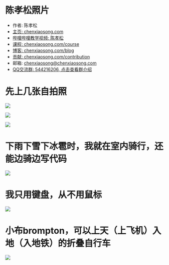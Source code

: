 <!-- sign begin -->
# 陈孝松照片

- 作者: 陈孝松
- [主页: chenxiaosong.com](https://chenxiaosong.com/)
- [哔哩哔哩教学视频: 陈孝松](https://chenxiaosong.com/video.html)
- [课程: chenxiaosong.com/course](https://chenxiaosong.com/course.html)
- [博客: chenxiaosong.com/blog](https://chenxiaosong.com/blog.html)
- [贡献: chenxiaosong.com/contribution](https://chenxiaosong.com/contribution.html)
- 邮箱: <chenxiaosong@chenxiaosong.com>
- [QQ交流群: 544216206, 点击查看群介绍](https://chenxiaosong.com/q.html)

<!-- sign end -->
# 先上几张自拍照

![](https://gitee.com/chenxiaosonggitee/tmp/raw/master/photo/bicycle_zhengmian1.jpeg)

![](https://gitee.com/chenxiaosonggitee/tmp/raw/master/photo/bicycle_zhengmian2.jpeg)

![](https://gitee.com/chenxiaosonggitee/tmp/raw/master/photo/bicycle_cemian.jpg)

# 下雨下雪下冰雹时，我就在室内骑行，还能边骑边写代码

![](https://gitee.com/chenxiaosonggitee/tmp/raw/master/picture/self-introduction/qixingtai.jpg)

# 我只用键盘，从不用鼠标

![](https://gitee.com/chenxiaosonggitee/tmp/raw/master/picture/self-introduction/hhkb.jpg)

# 小布brompton，可以上天（上飞机）入地（入地铁）的折叠自行车

![](https://gitee.com/chenxiaosonggitee/tmp/raw/master/photo/brompton.jpg)
